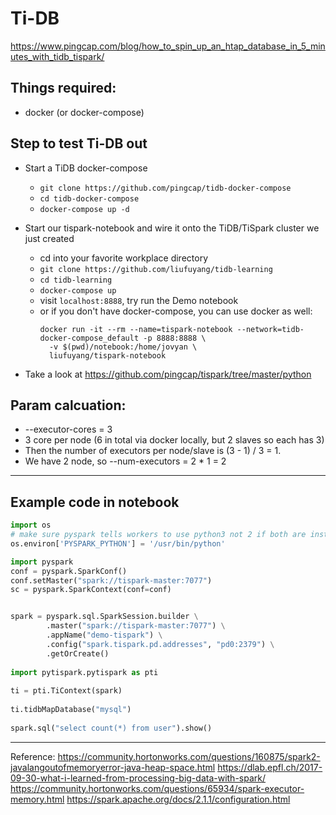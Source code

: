 # Ti-DB

https://www.pingcap.com/blog/how_to_spin_up_an_htap_database_in_5_minutes_with_tidb_tispark/

## Things required:
* docker (or docker-compose)

## Step to test Ti-DB out

* Start a TiDB docker-compose 
    * `git clone https://github.com/pingcap/tidb-docker-compose`
    * `cd tidb-docker-compose`
    * `docker-compose up -d`
* Start our tispark-notebook and wire it onto the TiDB/TiSpark cluster we just created
    * cd into your favorite workplace directory
    * `git clone https://github.com/liufuyang/tidb-learning`
    * `cd tidb-learning`
    * `docker-compose up`
    * visit `localhost:8888`, try run the Demo notebook
    * or if you don't have docker-compose, you can use docker as well:
        ```
        docker run -it --rm --name=tispark-notebook --network=tidb-docker-compose_default -p 8888:8888 \
          -v $(pwd)/notebook:/home/jovyan \
          liufuyang/tispark-notebook
        ```
    
* Take a look at https://github.com/pingcap/tispark/tree/master/python

## Param calcuation:
* --executor-cores = 3
* 3 core per node (6 in total via docker locally, but 2 slaves so each has 3)
* Then the number of executors per node/slave is (3 - 1) / 3 = 1.
* We have 2 node, so --num-executors = 2 * 1 = 2

---

## Example code in notebook

```py
import os
# make sure pyspark tells workers to use python3 not 2 if both are installed
os.environ['PYSPARK_PYTHON'] = '/usr/bin/python'

import pyspark
conf = pyspark.SparkConf()
conf.setMaster("spark://tispark-master:7077")
sc = pyspark.SparkContext(conf=conf)


spark = pyspark.sql.SparkSession.builder \
        .master("spark://tispark-master:7077") \
        .appName("demo-tispark") \
        .config("spark.tispark.pd.addresses", "pd0:2379") \
        .getOrCreate()
        
import pytispark.pytispark as pti
 
ti = pti.TiContext(spark)
 
ti.tidbMapDatabase("mysql")
 
spark.sql("select count(*) from user").show()

```
----


Reference:
https://community.hortonworks.com/questions/160875/spark2-javalangoutofmemoryerror-java-heap-space.html
https://dlab.epfl.ch/2017-09-30-what-i-learned-from-processing-big-data-with-spark/
https://community.hortonworks.com/questions/65934/spark-executor-memory.html
https://spark.apache.org/docs/2.1.1/configuration.html
